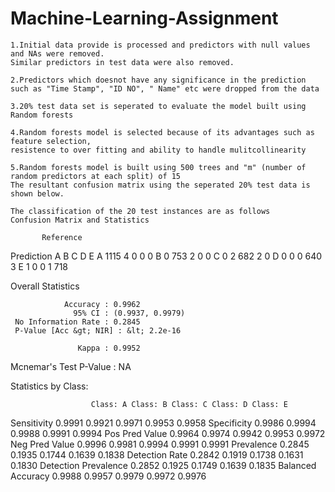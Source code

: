 # Machine-Learning-Assignment

    1.Initial data provide is processed and predictors with null values and NAs were removed. 
    Similar predictors in test data were also removed.
    
    2.Predictors which doesnot have any significance in the prediction such as "Time Stamp", "ID NO", " Name" etc were dropped from the data

    3.20% test data set is seperated to evaluate the model built using Random forests

    4.Random forests model is selected because of its advantages such as feature selection, 
    resistence to over fitting and ability to handle mulitcollinearity
    
    5.Random forests model is built using 500 trees and "m" (number of random predictors at each split) of 15
    The resultant confusion matrix using the seperated 20% test data is shown below.

    The classification of the 20 test instances are as follows
    Confusion Matrix and Statistics
 
           Reference
 Prediction    A    B    C    D    E
          A 1115    4    0    0    0
          B    0  753    2    0    0
          C    0    2  682    2    0
          D    0    0    0  640    3
          E    1    0    0    1  718
 
 Overall Statistics
                                           
                Accuracy : 0.9962          
                  95% CI : (0.9937, 0.9979)
     No Information Rate : 0.2845          
     P-Value [Acc &gt; NIR] : &lt; 2.2e-16       
                                           
                   Kappa : 0.9952          
  Mcnemar's Test P-Value : NA              
 
 Statistics by Class:
 
                      Class: A Class: B Class: C Class: D Class: E
 Sensitivity            0.9991   0.9921   0.9971   0.9953   0.9958
 Specificity            0.9986   0.9994   0.9988   0.9991   0.9994
 Pos Pred Value         0.9964   0.9974   0.9942   0.9953   0.9972
 Neg Pred Value         0.9996   0.9981   0.9994   0.9991   0.9991
 Prevalence             0.2845   0.1935   0.1744   0.1639   0.1838
 Detection Rate         0.2842   0.1919   0.1738   0.1631   0.1830
 Detection Prevalence   0.2852   0.1925   0.1749   0.1639   0.1835
 Balanced Accuracy 0.9988 0.9957 0.9979 0.9972 0.9976


